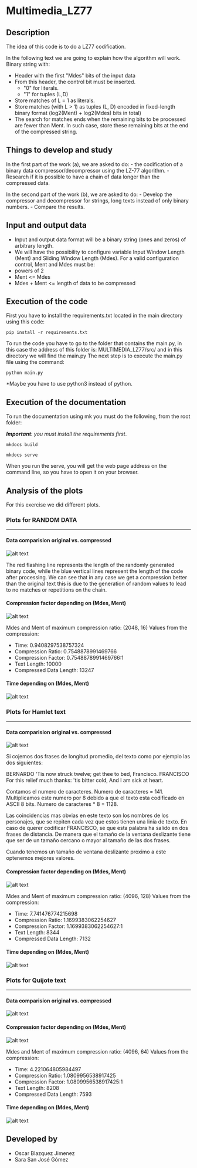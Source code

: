 # Multimedia_LZ77
## Description
The idea of this code is to do a LZ77 codification. 

In the following text we are going to explain how the algorithm will work. Binary string with:
- Header with the first "Mdes" bits of the input data
- From this header, the control bit must be inserted.
    - "0" for literals.
    - "1" for tuples (L,D)
- Store matches of L = 1 as literals.
- Store matches (with L > 1) as tuples (L, D) encoded in fixed-length binary format (log2(Ment) + log2(Mdes) bits in total)
- The search for matches ends when the remaining bits to be processed are fewer than Ment. In such case, store these remaining bits at the end of the compressed string.

## Things to develop and study
In the first part of the work (a), we are asked to do:
    - the codification of a binary data compressor/decompressor using the LZ-77 algorithm.
    - Research if it is possible to have a chain of data longer than the compressed data.

In the second part of the work (b), we are asked to do:
    - Develop the compressor and decompressor for strings, long texts instead of only binary numbers.
    - Compare the results. 

## Input and output data
- Input and output data format will be a binary string (ones and zeros) of arbitrary length.
- We will have the possibility to configure variable Input Window Length (Ment) and Sliding Window Length (Mdes).
For a valid configuration control, Ment and Mdes must be:
- powers of 2
- Ment <= Mdes
- Mdes + Ment <= length of data to be compressed

## Execution of the code
First you have to install the requirements.txt located in the main directory using this code: 

> 
    pip install -r requirements.txt

To run the code you have to go to the folder that contains the main.py, in this case the address of this folder is: MULTIMEDIA_LZ77/src/ and in this directory we will find the main.py
The next step is to execute the main.py file using the command:

> 
    python main.py

*Maybe you have to use python3 instead of python. 

## Execution of the documentation
To run the documentation using mk you must do the following, from the root folder:

***Important**: you must install the requirements first*.

> 
    mkdocs build
    

> 
    mkdocs serve

When you run the serve, you will get the web page address on the command line, so you have to open it on your browser. 

## Analysis of the plots
For this exercise we did different plots. 


### Plots for RANDOM DATA
--- 
#### Data comparision original vs. compressed
![alt text](<media/raw/Data comparision original vs. compressed - RANDOM DATA.png>)

The red flashing line represents the length of the randomly generated binary code, while the blue vertical lines represent the length of the code after processing. We can see that in any case we get a compression better than the original text this is due to the generation of random values to lead to no matches or repetitions on the chain. 

#### Compression factor depending on (Mdes, Ment)
![alt text](<media/raw/Compression factor depending on (Mdes, Ment) - RANDOM DATA.png>)

Mdes and Ment of maximum compression ratio: (2048, 16)
Values from the compression:
 - Time:  0.9408297538757324 
 - Compression Ratio:  0.7548878991469766 
 - Compression Factor:  0.7548878991469766:1 
 - Text Length:  10000 
 - Compressed Data Length:  13247

#### Time depending on (Mdes, Ment)
![alt text](<media/raw/Time depending on (Mdes, Ment) - RANDOM DATA.png>)




### Plots for Hamlet text
--- 
#### Data comparision original vs. compressed
![alt text](<media/raw/Data comparision original vs. compressed - HAMLET.png>)

Si cojemos dos frases de longitud promedio, del texto como por ejemplo las dos siguientes:

BERNARDO 'Tis now struck twelve; get thee to bed, Francisco.
FRANCISCO For this relief much thanks: 'tis bitter cold, And I am sick at heart.

Contamos el numero de caracteres. Numero de caracteres = 141. 
Multiplicamos este numero por 8 debido a que el texto esta codificado en ASCII 8 bits. Numero de caracteres * 8 = 1128.

Las coincidencias mas obvias en este texto son los nombres de los personajes, que se repiten cada vez que estos tienen una linia de texto.
En caso de querer codificar FRANCISCO, se que esta palabra ha salido en dos frases de distancia. De manera que el tamaño de la ventana deslizante tiene que ser de un tamaño cercano o mayor al tamaño de las dos frases. 

Cuando tenemos un tamaño de ventana deslizante proximo a este optenemos mejores valores. 


#### Compression factor depending on (Mdes, Ment)
![alt text](<media/raw/Compression factor depending on (Mdes, Ment) - HAMLET.png>)

Mdes and Ment of maximum compression ratio: (4096, 128)
Values from the compression:
 - Time:  7.741476774215698 
 - Compression Ratio:  1.1699383062254627 
 - Compression Factor:  1.1699383062254627:1 
 - Text Length:  8344 
 - Compressed Data Length:  7132



#### Time depending on (Mdes, Ment)
![alt text](<media/raw/Time depending on (Mdes, Ment) - HAMLET.png>)




### Plots for Quijote text
--- 
#### Data comparision original vs. compressed
![alt text](<media/raw/Data comparision original vs. compressed - QUIJOTE.png>)

#### Compression factor depending on (Mdes, Ment)
![alt text](<media/raw/Compression factor depending on (Mdes, Ment) - QUIJOTE.png>)

Mdes and Ment of maximum compression ratio: (4096, 64)
Values from the compression:
 - Time:  4.221064805984497 
 - Compression Ratio:  1.0809956538917425 
 - Compression Factor:  1.0809956538917425:1 
 - Text Length:  8208 
 - Compressed Data Length:  7593


#### Time depending on (Mdes, Ment)
![alt text](<media/raw/Time depending on (Mdes, Ment) - QUIJOTE.png>)



## Developed by 
- Oscar Blazquez Jimenez
- Sara San José Gómez
